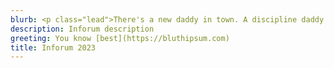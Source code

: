 ```yaml
---
blurb: <p class="lead">There's a new daddy in town. A discipline daddy. If I make this comeback, I'll buy you a hundred George Michaels that you can teach to drive! These are my awards, Mother. From Army. The seal is for marksmanship, and the gorilla is for sand racing. We'll have to find something to do so that people can look at you without wanting to kill themselves.</p><p class="lead"><a href="https://github.com/willfaught/paige">A simple Hugo theme.</a></p>
description: Inforum description
greeting: You know [best](https://bluthipsum.com)
title: Inforum 2023
---
```


